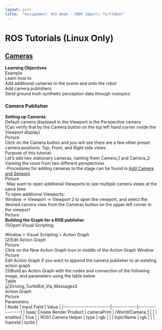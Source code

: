 ```yaml
---
layout: post
title:  "Assignment: 4th Week - URDF Import: Turtlebot"
---
```


# ROS Tutorials (Linux Only) 
## [Cameras](https://docs.omniverse.nvidia.com/isaacsim/latest/ros_tutorials/tutorial_ros_camera.html) 
**Learning Objectives** <br/>
Example <br/>
Learn how to <br/>
Add additional cameras to the scene and onto the robot <br/>
Add camera publishers <br/>
Send ground truth synthetic perception data through rostopics <br/>

### Camera Publisher
**Setting up Cameras** <br/>
Default camera displayed in the Viewport is the Perspective camera <br/>
(Can verify that by the Camera button on the top left hand corner inside the Viewport display) <br/>
Picture <br/>
Click on the Camera button and you will see there are a few other preset camera positions: Top, Front, and Right side views <br/>
Purpose of this tutorial: <br/>
Let’s add two stationary cameras, naming them Camera_1 and Camera_2 <br/>
Viewing the room from two different perspectives <br/>
-Procedures for adding cameras to the stage can be found in [Add Camera and Sensors](https://docs.omniverse.nvidia.com/isaacsim/latest/gui_tutorials/tutorial_gui_camera_sensors.html#isaac-sim-app-tutorial-gui-camera-sensors) <br/>
Picture <br/>
-May want to open additional Viewports to see multiple camera views at the same time <br/>
To open additional Viewports: <br/>
Window -> Viewport -> Viewport 2 to open the viewport, and select the desired camera view from the Cameras button on the upper left corner in the viewport <br/>
Picture <br/>
**Building the Graph for a RGB publisher** <br/>
(1)Open Visual Scripting: <br/>

Window > Visual Scripting > Action Graph <br/>
(2)Edit Action Graph <br/>
Picture <br/>
Click on the New Action Graph Icon in middle of the Action Graph Window <br/>
Picture <br/>
Edit Action Graph if you want to append the camera publisher to an existing action graph <br/>
(3)Build an Action Graph with the nodes and connection of the following image, and parameters using the table below <br/>
Table <br/>
![Driving_TurtleBot_Via_Messages3](https://github.com/growingpenguin/growingpenguin.github.io/assets/110277903/2dd6d8e4-99b8-4e12-96bb-f91177a87e5a) <br/>
Action Graph <br/>
Picture <br/>
Parameters: <br/>
| Node                   | Input Field | Value           |
|------------------------|-------------|-----------------|
| Isaac Create Render Product | cameraPrim  | /World/Camera_1 |
|                        | enabled     | True            |
| ROS1 Camera Helper     | type        | rgb             |
|                        | topicName   | rgb             |
|                        | frameId     | turtle          | <br/>
 



